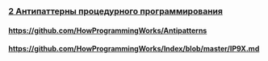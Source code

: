### [2 Антипаттерны процедурного программирования](https://www.youtube.com/watch?v=cTv7V22mkwE)

#### https://github.com/HowProgrammingWorks/Antipatterns

#### https://github.com/HowProgrammingWorks/Index/blob/master/IP9X.md


